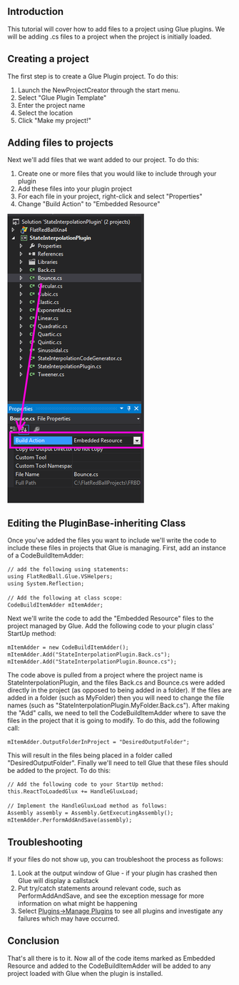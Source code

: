 ## Introduction

This tutorial will cover how to add files to a project using Glue plugins. We will be adding .cs files to a project when the project is initially loaded.

## Creating a project

The first step is to create a Glue Plugin project. To do this:

1.  Launch the NewProjectCreator through the start menu.
2.  Select "Glue Plugin Template"
3.  Enter the project name
4.  Select the location
5.  Click "Make my project!"

## Adding files to projects

Next we'll add files that we want added to our project. To do this:

1.  Create one or more files that you would like to include through your plugin
2.  Add these files into your plugin project
3.  For each file in your project, right-click and select "Properties"
4.  Change "Build Action" to "Embedded Resource"

![BuildActionEmbeddedResource.png](/media/migrated_media-BuildActionEmbeddedResource.png)

## Editing the PluginBase-inheriting Class

Once you've added the files you want to include we'll write the code to include these files in projects that Glue is managing. First, add an instance of a CodeBuildItemAdder:

    // add the following using statements:
    using FlatRedBall.Glue.VSHelpers;
    using System.Reflection;

    // Add the following at class scope:
    CodeBuildItemAdder mItemAdder;

Next we'll write the code to add the "Embedded Resource" files to the project managed by Glue. Add the following code to your plugin class' StartUp method:

    mItemAdder = new CodeBuildItemAdder();
    mItemAdder.Add("StateInterpolationPlugin.Back.cs");
    mItemAdder.Add("StateInterpolationPlugin.Bounce.cs");

The code above is pulled from a project where the project name is StateInterpolationPlugin, and the files Back.cs and Bounce.cs were added directly in the project (as opposed to being added in a folder). If the files are added in a folder (such as MyFolder) then you will need to change the file names (such as "StateInterpolationPlugin.MyFolder.Back.cs"). After making the "Add" calls, we need to tell the CodeBuildItemAdder where to save the files in the project that it is going to modify. To do this, add the following call:

    mItemAdder.OutputFolderInProject = "DesiredOutputFolder";

This will result in the files being placed in a folder called "DesiredOutputFolder". Finally we'll need to tell Glue that these files should be added to the project. To do this:

    // Add the following code to your StartUp method:
    this.ReactToLoadedGlux += HandleGluxLoad;

    // Implement the HandleGluxLoad method as follows:
    Assembly assembly = Assembly.GetExecutingAssembly();
    mItemAdder.PerformAddAndSave(assembly);

## Troubleshooting

If your files do not show up, you can troubleshoot the process as follows:

1.  Look at the output window of Glue - if your plugin has crashed then Glue will display a callstack
2.  Put try/catch statements around relevant code, such as PerformAddAndSave, and see the exception message for more information on what might be happening
3.  Select [Plugins-\>Manage Plugins](/frb/docs/index.php?title=Glue:Reference:Menu:Plugins:Manage_Plugin "Glue:Reference:Menu:Plugins:Manage Plugin") to see all plugins and investigate any failures which may have occurred.

## Conclusion

That's all there is to it. Now all of the code items marked as Embedded Resource and added to the CodeBuildItemAdder will be added to any project loaded with Glue when the plugin is installed.
